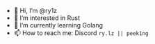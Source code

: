 - 👋 Hi, I’m @ry1z
- 👀 I’m interested in Rust
- 🌱 I’m currently learning Golang
- 📫 How to reach me: Discord ``ry.lz || peek1ng``

<!---
ry1z/ry1z is a ✨ special ✨ repository because its `README.md` (this file) appears on your GitHub profile.
You can click the Preview link to take a look at your changes.
--->
